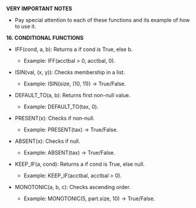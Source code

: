 **VERY IMPORTANT NOTES**

- Pay special attention to each of these functions and its example of how to use it. 

**16. CONDITIONAL FUNCTIONS**

*   IFF(cond, a, b): Returns a if cond is True, else b.
    *   Example: IFF(acctbal > 0, acctbal, 0).
    
*   ISIN(val, (x, y)): Checks membership in a list.
    *   Example: ISIN(size, (10, 11)) → True/False.
    
*   DEFAULT\_TO(a, b): Returns first non-null value.
    *   Example: DEFAULT\_TO(tax, 0).
    
*   PRESENT(x): Checks if non-null.
    *   Example: PRESENT(tax) → True/False.
    
*   ABSENT(x): Checks if null.
    *   Example: ABSENT(tax) → True/False.
    
*   KEEP\_IF(a, cond): Returns a if cond is True, else null.
    *   Example: KEEP\_IF(acctbal, acctbal > 0).
    
*   MONOTONIC(a, b, c): Checks ascending order.
    *   Example: MONOTONIC(5, part.size, 10) → True/False.